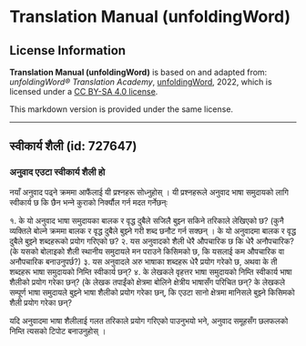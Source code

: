 # Translation Manual (unfoldingWord)

## License Information

**Translation Manual (unfoldingWord)** is based on and adapted from: _unfoldingWord® Translation Academy_, [unfoldingWord](https://unfoldingword.org/utw), 2022, which is licensed under a [CC BY-SA 4.0 license](https://creativecommons.org/licenses/by-sa/4.0/legalcode.en).

This markdown version is provided under the same license.



--------------------------------

## स्वीकार्य शैली (id: 727647)

### अनुवाद एउटा स्वीकार्य शैली हो

नयाँ अनुवाद पढ्ने क्रममा आफैंलाई यी प्रश्‍नहरू सोध्‍नुहोस् । यी प्रश्‍नहरूले अनुवाद भाषा समुदायको लागि स्वीकार्य छ कि छैन भन्‍ने कुराको निर्क्यौल गर्न मदत गर्नेछन्ः

१. के यो अनुवाद भाषा समुदायका बालक र वृद्ध दुबैले सजिलै बुझ्‍न सकिने तरिकाले लेखिएको छ? (कुनै व्यक्तिले बोल्‍ने क्रममा बालक र वृद्ध दुबैले बुझ्‍ने गरी शब्द छनौट गर्न सक्छन् । के यो अनुवादमा बालक र वृद्ध दुबैले बुझ्‍ने शब्दहरूको प्रयोग गरिएको छ? २. यस अनुवादको शैली धेरै औपचारिक छ कि धेरै अनौपचारिक? (के यसको बोलाइको शैली स्थानीय समुदायले मन पराउने किसिमको छ, कि यसलाई कम औपचारिक वा अनौपचारिक बनाउनुपर्छ?) ३. यस अनुवादले अरु भाषाका शब्दहरू धेरै प्रयोग गरेको छ, अथवा के ती शब्दहरू भाषा समुदायको निम्ति स्वीकार्य छन्? ४. के लेखकले वृहत्तर भाषा समुदायको निम्ति स्वीकार्य भाषा शैलीको प्रयोग गरेका छन्? (के लेखक तपाईंको क्षेत्रमा बोलिने क्षेत्रीय भाषासँग परिचित छन्? के लेखकले सम्पूर्ण भाषा समुदायले बुझ्‍ने भाषा शैलीको प्रयोग गरेका छन्, कि एउटा सानो क्षेत्रमा मानिसले बुझ्‍ने किसिमको शैली प्रयोग गरेका छन्?

यदि अनुवादमा भाषा शैलीलाई गलत तरिकाले प्रयोग गरिएको पाउनुभयो भने, अनुवाद समूहसँग छलफलको निम्ति त्यसको टिपोट बनाउनुहोस् ।


